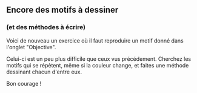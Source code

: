 
## Encore des motifs à dessiner ##

### (et des méthodes à écrire) ###
Voici de nouveau un exercice où il faut reproduire un motif donné dans
l'onglet "Objective".

Celui-ci est un peu plus difficile que ceux vus précédement. Cherchez les
motifs qui se répètent, même si la couleur change, et faites une méthode
dessinant chacun d'entre eux.

Bon courage !

